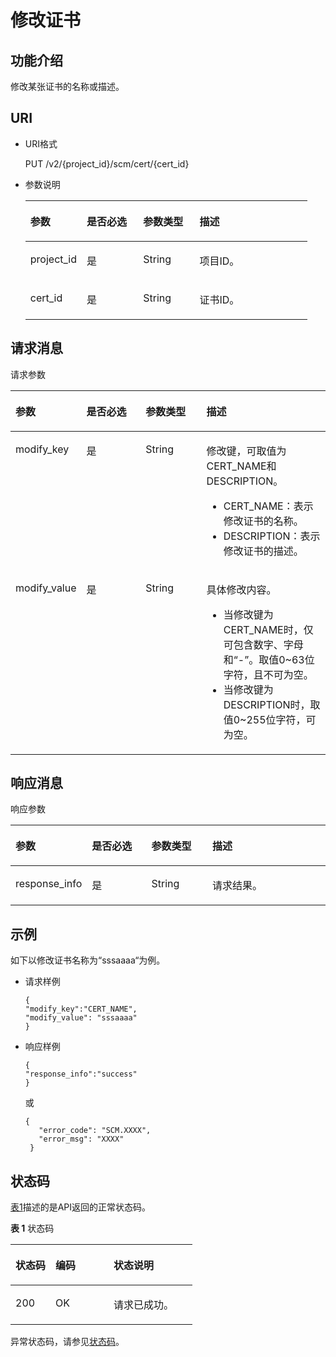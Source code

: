 # 修改证书<a name="ZH-CN_TOPIC_0182547682"></a>

## 功能介绍<a name="s1731a14fb0144c79bf0fa90c694f34f7"></a>

修改某张证书的名称或描述。

## URI<a name="se70c3e5518a04f60b06032524dddfef4"></a>

-   URI格式

    PUT /v2/\{project\_id\}/scm/cert/\{cert\_id\}

-   参数说明

    <a name="t982da1e0196d4ec1a28d1fbff2cc8191"></a>
    <table><thead align="left"><tr id="r6e963322c1e740d181726d2f0e91df5a"><th class="cellrowborder" valign="top" width="20%" id="mcps1.1.5.1.1"><p id="a3b5bbe5a7f644fd3a74cecbfb3f7ed60"><a name="a3b5bbe5a7f644fd3a74cecbfb3f7ed60"></a><a name="a3b5bbe5a7f644fd3a74cecbfb3f7ed60"></a>参数</p>
    </th>
    <th class="cellrowborder" valign="top" width="20%" id="mcps1.1.5.1.2"><p id="p99522015214"><a name="p99522015214"></a><a name="p99522015214"></a>是否必选</p>
    </th>
    <th class="cellrowborder" valign="top" width="20%" id="mcps1.1.5.1.3"><p id="p15455857182015"><a name="p15455857182015"></a><a name="p15455857182015"></a>参数类型</p>
    </th>
    <th class="cellrowborder" valign="top" width="40%" id="mcps1.1.5.1.4"><p id="a6bb6f1fe56a2454982832e8d56d354d8"><a name="a6bb6f1fe56a2454982832e8d56d354d8"></a><a name="a6bb6f1fe56a2454982832e8d56d354d8"></a>描述</p>
    </th>
    </tr>
    </thead>
    <tbody><tr id="r69bf37b65d3f446eab7b3f4d1b2fcec0"><td class="cellrowborder" valign="top" width="20%" headers="mcps1.1.5.1.1 "><p id="ae42d73592f58424ea93a11e52d2478dd"><a name="ae42d73592f58424ea93a11e52d2478dd"></a><a name="ae42d73592f58424ea93a11e52d2478dd"></a>project_id</p>
    </td>
    <td class="cellrowborder" valign="top" width="20%" headers="mcps1.1.5.1.2 "><p id="p295260172115"><a name="p295260172115"></a><a name="p295260172115"></a>是</p>
    </td>
    <td class="cellrowborder" valign="top" width="20%" headers="mcps1.1.5.1.3 "><p id="p8456105716208"><a name="p8456105716208"></a><a name="p8456105716208"></a>String</p>
    </td>
    <td class="cellrowborder" valign="top" width="40%" headers="mcps1.1.5.1.4 "><p id="a1314869d2dc147b38461e037d622f7b4"><a name="a1314869d2dc147b38461e037d622f7b4"></a><a name="a1314869d2dc147b38461e037d622f7b4"></a>项目ID。</p>
    </td>
    </tr>
    <tr id="row18938121413343"><td class="cellrowborder" valign="top" width="20%" headers="mcps1.1.5.1.1 "><p id="p117275152568"><a name="p117275152568"></a><a name="p117275152568"></a>cert_id</p>
    </td>
    <td class="cellrowborder" valign="top" width="20%" headers="mcps1.1.5.1.2 "><p id="p6952100102113"><a name="p6952100102113"></a><a name="p6952100102113"></a>是</p>
    </td>
    <td class="cellrowborder" valign="top" width="20%" headers="mcps1.1.5.1.3 "><p id="p1945685718200"><a name="p1945685718200"></a><a name="p1945685718200"></a>String</p>
    </td>
    <td class="cellrowborder" valign="top" width="40%" headers="mcps1.1.5.1.4 "><p id="p5780171013566"><a name="p5780171013566"></a><a name="p5780171013566"></a>证书ID。</p>
    </td>
    </tr>
    </tbody>
    </table>


## 请求消息<a name="seb7b7901701247fab30a59b76f1c7f93"></a>

请求参数

<a name="table46221022101230"></a>
<table><thead align="left"><tr id="row9315574101230"><th class="cellrowborder" valign="top" width="20%" id="mcps1.1.5.1.1"><p id="p16364058101230"><a name="p16364058101230"></a><a name="p16364058101230"></a>参数</p>
</th>
<th class="cellrowborder" valign="top" width="20%" id="mcps1.1.5.1.2"><p id="p17779157152112"><a name="p17779157152112"></a><a name="p17779157152112"></a>是否必选</p>
</th>
<th class="cellrowborder" valign="top" width="20%" id="mcps1.1.5.1.3"><p id="p1536219419212"><a name="p1536219419212"></a><a name="p1536219419212"></a>参数类型</p>
</th>
<th class="cellrowborder" valign="top" width="40%" id="mcps1.1.5.1.4"><p id="p28146304101230"><a name="p28146304101230"></a><a name="p28146304101230"></a>描述</p>
</th>
</tr>
</thead>
<tbody><tr id="row57603225101653"><td class="cellrowborder" valign="top" width="20%" headers="mcps1.1.5.1.1 "><p id="p1334740143410"><a name="p1334740143410"></a><a name="p1334740143410"></a>modify_key</p>
</td>
<td class="cellrowborder" valign="top" width="20%" headers="mcps1.1.5.1.2 "><p id="p127798712214"><a name="p127798712214"></a><a name="p127798712214"></a>是</p>
</td>
<td class="cellrowborder" valign="top" width="20%" headers="mcps1.1.5.1.3 "><p id="p103627472115"><a name="p103627472115"></a><a name="p103627472115"></a>String</p>
</td>
<td class="cellrowborder" valign="top" width="40%" headers="mcps1.1.5.1.4 "><p id="p20538247173420"><a name="p20538247173420"></a><a name="p20538247173420"></a>修改键，可取值为CERT_NAME和DESCRIPTION。</p>
<a name="ul20867184515459"></a><a name="ul20867184515459"></a><ul id="ul20867184515459"><li>CERT_NAME：表示修改证书的名称。</li><li>DESCRIPTION：表示修改证书的描述。</li></ul>
</td>
</tr>
<tr id="row2638193101722"><td class="cellrowborder" valign="top" width="20%" headers="mcps1.1.5.1.1 "><p id="p63341840153415"><a name="p63341840153415"></a><a name="p63341840153415"></a>modify_value</p>
</td>
<td class="cellrowborder" valign="top" width="20%" headers="mcps1.1.5.1.2 "><p id="p12779970213"><a name="p12779970213"></a><a name="p12779970213"></a>是</p>
</td>
<td class="cellrowborder" valign="top" width="20%" headers="mcps1.1.5.1.3 "><p id="p1236211472111"><a name="p1236211472111"></a><a name="p1236211472111"></a>String</p>
</td>
<td class="cellrowborder" valign="top" width="40%" headers="mcps1.1.5.1.4 "><p id="p11538147133414"><a name="p11538147133414"></a><a name="p11538147133414"></a>具体修改内容。</p>
<a name="ul998111198452"></a><a name="ul998111198452"></a><ul id="ul998111198452"><li>当修改键为CERT_NAME时，仅可包含数字、字母和“-”。取值0~63位字符，且不可为空。</li><li>当修改键为DESCRIPTION时，取值0~255位字符，可为空。</li></ul>
</td>
</tr>
</tbody>
</table>

## 响应消息<a name="sfadd53a5f4714e8f87811818d62d0296"></a>

响应参数

<a name="t98d238e10953421e84a073707024c329"></a>
<table><thead align="left"><tr id="r144a2c52c5054c6d9243eb2ef3875a21"><th class="cellrowborder" valign="top" width="20%" id="mcps1.1.5.1.1"><p id="a9156e0b03f054d4e8547e0787f88a51b"><a name="a9156e0b03f054d4e8547e0787f88a51b"></a><a name="a9156e0b03f054d4e8547e0787f88a51b"></a>参数</p>
</th>
<th class="cellrowborder" valign="top" width="20%" id="mcps1.1.5.1.2"><p id="p1123022033616"><a name="p1123022033616"></a><a name="p1123022033616"></a>是否必选</p>
</th>
<th class="cellrowborder" valign="top" width="20%" id="mcps1.1.5.1.3"><p id="p457691643610"><a name="p457691643610"></a><a name="p457691643610"></a>参数类型</p>
</th>
<th class="cellrowborder" valign="top" width="40%" id="mcps1.1.5.1.4"><p id="a0097000016b14857972b7929bcaaa038"><a name="a0097000016b14857972b7929bcaaa038"></a><a name="a0097000016b14857972b7929bcaaa038"></a>描述</p>
</th>
</tr>
</thead>
<tbody><tr id="r3c4af7b36e9240d197ab56255e37b83c"><td class="cellrowborder" valign="top" width="20%" headers="mcps1.1.5.1.1 "><p id="p10171154593512"><a name="p10171154593512"></a><a name="p10171154593512"></a>response_info</p>
</td>
<td class="cellrowborder" valign="top" width="20%" headers="mcps1.1.5.1.2 "><p id="p223022063615"><a name="p223022063615"></a><a name="p223022063615"></a>是</p>
</td>
<td class="cellrowborder" valign="top" width="20%" headers="mcps1.1.5.1.3 "><p id="p135764164364"><a name="p135764164364"></a><a name="p135764164364"></a>String</p>
</td>
<td class="cellrowborder" valign="top" width="40%" headers="mcps1.1.5.1.4 "><p id="p33891398102713"><a name="p33891398102713"></a><a name="p33891398102713"></a>请求结果。</p>
</td>
</tr>
</tbody>
</table>

## 示例<a name="section156913331184"></a>

如下以修改证书名称为“sssaaaa“为例。

-   请求样例

    ```
    {
    "modify_key":"CERT_NAME",
    "modify_value": "sssaaaa"
    }
    ```

-   响应样例

    ```
    { 
    "response_info":"success" 
    }
    ```

    或

    ```
    { 
       "error_code": "SCM.XXXX",  
       "error_msg": "XXXX"   
     }
    ```


## 状态码<a name="section3454223421"></a>

[表1](#zh-cn_topic_0182547690_zh-cn_topic_0079615001_table20596071)描述的是API返回的正常状态码。

**表 1**  状态码

<a name="zh-cn_topic_0182547690_zh-cn_topic_0079615001_table20596071"></a>
<table><thead align="left"><tr id="zh-cn_topic_0182547690_zh-cn_topic_0079615001_row9746163"><th class="cellrowborder" valign="top" width="22%" id="mcps1.2.4.1.1"><p id="zh-cn_topic_0182547690_p57545694203043"><a name="zh-cn_topic_0182547690_p57545694203043"></a><a name="zh-cn_topic_0182547690_p57545694203043"></a>状态码</p>
</th>
<th class="cellrowborder" valign="top" width="32%" id="mcps1.2.4.1.2"><p id="zh-cn_topic_0182547690_p4531342288"><a name="zh-cn_topic_0182547690_p4531342288"></a><a name="zh-cn_topic_0182547690_p4531342288"></a>编码</p>
</th>
<th class="cellrowborder" valign="top" width="46%" id="mcps1.2.4.1.3"><p id="zh-cn_topic_0182547690_p30689603203043"><a name="zh-cn_topic_0182547690_p30689603203043"></a><a name="zh-cn_topic_0182547690_p30689603203043"></a>状态说明</p>
</th>
</tr>
</thead>
<tbody><tr id="zh-cn_topic_0182547690_zh-cn_topic_0079615001_row48621261"><td class="cellrowborder" valign="top" width="22%" headers="mcps1.2.4.1.1 "><p id="zh-cn_topic_0182547690_zh-cn_topic_0079615001_p46008046"><a name="zh-cn_topic_0182547690_zh-cn_topic_0079615001_p46008046"></a><a name="zh-cn_topic_0182547690_zh-cn_topic_0079615001_p46008046"></a>200</p>
</td>
<td class="cellrowborder" valign="top" width="32%" headers="mcps1.2.4.1.2 "><p id="zh-cn_topic_0182547690_p7538425819"><a name="zh-cn_topic_0182547690_p7538425819"></a><a name="zh-cn_topic_0182547690_p7538425819"></a>OK</p>
</td>
<td class="cellrowborder" valign="top" width="46%" headers="mcps1.2.4.1.3 "><p id="zh-cn_topic_0182547690_zh-cn_topic_0079615001_p35664277"><a name="zh-cn_topic_0182547690_zh-cn_topic_0079615001_p35664277"></a><a name="zh-cn_topic_0182547690_zh-cn_topic_0079615001_p35664277"></a>请求已成功。</p>
</td>
</tr>
</tbody>
</table>

异常状态码，请参见[状态码](状态码.md)。

